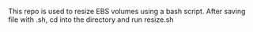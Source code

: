 This repo is used to resize EBS volumes using a bash script. After saving file with .sh, cd into the directory and run resize.sh

